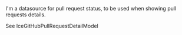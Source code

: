 I'm a datasource for pull request status, to be used when showing pull requests details. 

See IceGitHubPullRequestDetailModel